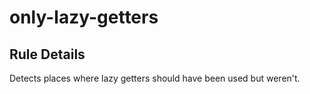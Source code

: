 # only-lazy-getters

## Rule Details

Detects places where lazy getters should have been used but weren't.
